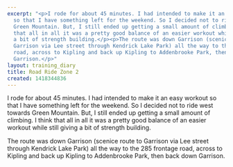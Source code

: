 ```yaml
---
excerpt: "<p>I rode for about 45 minutes. I had intended to make it an easy workout
  so that I have something left for the weekend. So I decided not to ride west towards
  Green Mountain. But, I still ended up getting a small amount of climbing. I think
  that all in all it was a pretty good balance of an easier workout while still giving
  a bit of strength building.</p><p>The route was down Garrison (scenice route to
  Garrison via Lee street through Kendrick Lake Park) all the way to the 285 frontage
  road, across to Kipling and back up Kipling to Addenbrooke Park, then back down
  Garrison.</p>"
layout: training_diary
title: Road Ride Zone 2
created: 1418344836
---
```

<p>I rode for about 45 minutes. I had intended to make it an easy workout so that I have something left for the weekend. So I decided not to ride west towards Green Mountain. But, I still ended up getting a small amount of climbing. I think that all in all it was a pretty good balance of an easier workout while still giving a bit of strength building.</p><p>The route was down Garrison (scenice route to Garrison via Lee street through Kendrick Lake Park) all the way to the 285 frontage road, across to Kipling and back up Kipling to Addenbrooke Park, then back down Garrison.</p>
